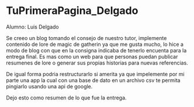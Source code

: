# TuPrimeraPagina_Delgado

Alumno: Luis Delgado

Se creeo un blog tomando el consejo de nuestro tutor, implemente contenido de lore de magic de gatherin ya que me gusta mucho, lo hice a modo de blog con que en la consigna indicaba de tenerlo encuenta para la entrega final. Es mas como un web para que personas puedan publicar resumenes de lore o generar sus propias historias para nuevas referencias.

De igual forma podria restructurarlo si amerita ya que impelemente por mi parte una app la cual con una base de dato en un archivo csv te permita pingiarlo usando una api de google. 

Dejo esto como resumen de lo que fue la entrega. 

